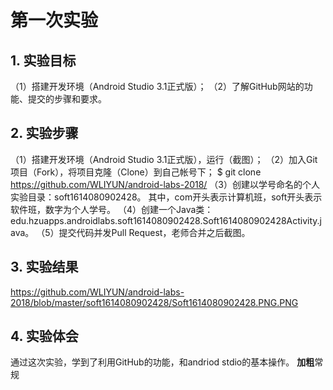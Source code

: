 # 第一次实验 

## 1. 实验目标
（1）搭建开发环境（Android Studio 3.1正式版）；
（2）了解GitHub网站的功能、提交的步骤和要求。
## 2. 实验步骤
（1）搭建开发环境（Android Studio 3.1正式版），运行（截图）；
（2）加入Git项目（Fork），将项目克隆（Clone）到自己帐号下；
$ git clone https://github.com/WLIYUN/android-labs-2018/
（3）创建以学号命名的个人实验目录：soft1614080902428。
其中，com开头表示计算机班，soft开头表示软件班，数字为个人学号。
（4）创建一个Java类：edu.hzuapps.androidlabs.soft1614080902428.Soft1614080902428Activity.java。
（5）提交代码并发Pull Request，老师合并之后截图。
## 3. 实验结果
https://github.com/WLIYUN/android-labs-2018/blob/master/soft1614080902428/Soft1614080902428.PNG.PNG
## 4. 实验体会
通过这次实验，学到了利用GitHub的功能，和andriod stdio的基本操作。
**加粗**常规
